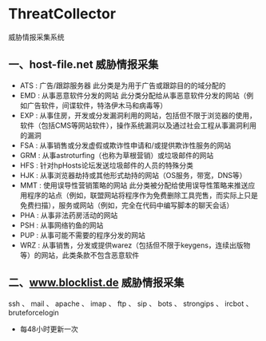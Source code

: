 # ThreatCollector
威胁情报采集系统

## 一、host-file.net 威胁情报采集
* ATS : 广告/跟踪服务器 此分类是为用于广告或跟踪目的的域分配的
* EMD : 从事恶意软件分发的网站 此分类分配给从事恶意软件分发的网站（例如广告软件，间谍软件，特洛伊木马和病毒等）
* EXP : 从事住房，开发或分发漏洞利用的网站，包括但不限于浏览器的使用，软件（包括CMS等网站软件），操作系统漏洞以及通过社会工程从事漏洞利用的漏洞
* FSA : 从事销售或分发虚假或欺诈性申请和/或提供欺诈性服务的网站
* GRM : 从事astroturfing（也称为草根营销）或垃圾邮件的网站
* HFS : 针对hpHosts论坛发送垃圾邮件的人员的特殊分类
* HJK : 从事浏览器劫持或其他形式劫持的网站（OS服务，带宽，DNS等）
* MMT : 使用误导性营销策略的网站 此分类被分配给使用误导性策略来推送应用程序的站点（例如，联盟网站将程序作为免费删除工具兜售，而实际上只是免费扫描），服务或网站（例如，完全在代码中编写脚本的聊天会话）
* PHA : 从事非法药房活动的网站
* PSH : 从事网络钓鱼的网站
* PUP : 从事可能不需要的程序分发的网站
* WRZ : 从事销售，分发或提供warez（包括但不限于keygens，连续出版物等）的网站，此类条款不包含恶意软件


## 二、www.blocklist.de 威胁情报采集
ssh 、 mail 、 apache  、 imap  、 ftp  、 sip  、 bots  、 strongips  、 ircbot  、 bruteforcelogin 

* 每48小时更新一次